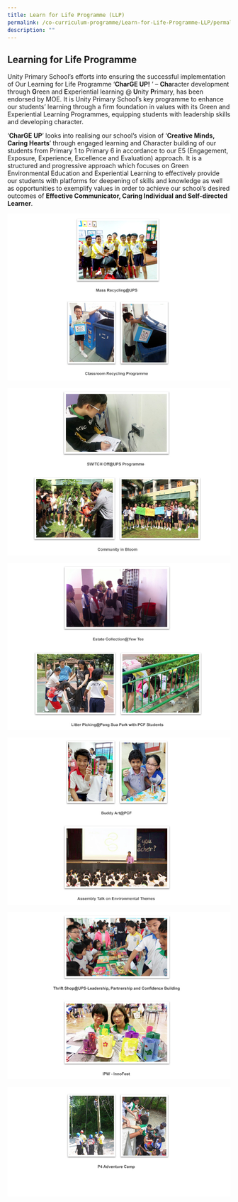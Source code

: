 ```yaml
---
title: Learn for Life Programme (LLP)
permalink: /co-curriculum-programme/Learn-for-Life-Programme-LLP/permalink/
description: ""
---
```

## **Learning for Life Programme**
Unity Primary School’s efforts into ensuring the successful implementation of Our Learning for Life Programme ‘**CharGE UP!** ’ – **Cha**racter development through **G**reen and **E**xperiential learning @ **U**nity **P**rimary, has been endorsed by MOE. It is Unity Primary School’s key programme to enhance our students’ learning through a firm foundation in values with its Green and Experiential Learning Programmes, equipping students with leadership skills and developing character.

‘**CharGE UP**’ looks into realising our school’s vision of ‘**Creative Minds, Caring Hearts**’ through engaged learning and Character building of our students from Primary 1 to Primary 6 in accordance to our E5 (Engagement, Exposure, Experience, Excellence and Evaluation) approach. It is a structured and progressive approach which focuses on Green Environmental Education and Experiential Learning to effectively provide our students with platforms for deepening of skills and knowledge as well as opportunities to exemplify values in order to achieve our school’s desired outcomes of **Effective Communicator, Caring Individual and Self-directed Learner**.

![](/images/LLP1.png)

![](/images/LLP4.png)

![](/images/LLP5.png)

![](/images/LLP6.png)

![](/images/LLP7.png)

![](/images/LLP8.png)